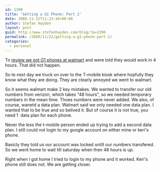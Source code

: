 ```yaml
---
id: 1390
title: 'Getting a G1 Phone: Part 2'
date: 2008-11-22T11:23:44+00:00
author: Stefan Hayden
layout: post
guid: http://www.stefanhayden.com/blog/?p=1390
permalink: /2008/11/22/getting-a-g1-phone-part-2/
categories:
  - personal
---
```

To <a href="http://www.stefanhayden.com/blog/2008/11/21/getting-a-g1-phone-part-1/">review we got G1 phones at walmart</a> and were told they would work in 4 hours. That did not happen.

So te next day we truck on over to the T-mobile kiosk where hopfully they know what they are doing. They are clearly annoyed we went to walmart.

So it seems walmart make 2 key mistakes. We wanted to transfer our old numbers from verizon, which takes "48 hours", so we needed temporary numbers in the mean time. Thoes numbers were never added. We also, of course, wanetd a data plan. Walmart said we only needed one data plan. I wanted that to be true and so belived it. But of course it is not true, you need 1  data plan for each phone.

Never the less the t-mobile person ended up trying to add a second data plan. I still could not login to my google account on either mine or keri's phone.

Basicly they told us our account was locked untill our numbers transfered. So we went home to wait till saturday when then 48 hours is up.

Right when I got home I tried to login to my phone and it worked. Keri's phone still does not. We are getting closer.